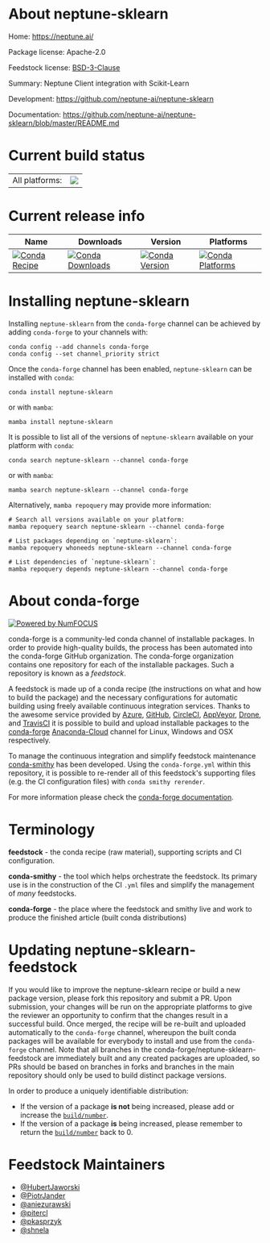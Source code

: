 About neptune-sklearn
=====================

Home: https://neptune.ai/

Package license: Apache-2.0

Feedstock license: [BSD-3-Clause](https://github.com/conda-forge/neptune-sklearn-feedstock/blob/main/LICENSE.txt)

Summary: Neptune Client integration with Scikit-Learn

Development: https://github.com/neptune-ai/neptune-sklearn

Documentation: https://github.com/neptune-ai/neptune-sklearn/blob/master/README.md

Current build status
====================


<table><tr><td>All platforms:</td>
    <td>
      <a href="https://dev.azure.com/conda-forge/feedstock-builds/_build/latest?definitionId=12626&branchName=main">
        <img src="https://dev.azure.com/conda-forge/feedstock-builds/_apis/build/status/neptune-sklearn-feedstock?branchName=main">
      </a>
    </td>
  </tr>
</table>

Current release info
====================

| Name | Downloads | Version | Platforms |
| --- | --- | --- | --- |
| [![Conda Recipe](https://img.shields.io/badge/recipe-neptune--sklearn-green.svg)](https://anaconda.org/conda-forge/neptune-sklearn) | [![Conda Downloads](https://img.shields.io/conda/dn/conda-forge/neptune-sklearn.svg)](https://anaconda.org/conda-forge/neptune-sklearn) | [![Conda Version](https://img.shields.io/conda/vn/conda-forge/neptune-sklearn.svg)](https://anaconda.org/conda-forge/neptune-sklearn) | [![Conda Platforms](https://img.shields.io/conda/pn/conda-forge/neptune-sklearn.svg)](https://anaconda.org/conda-forge/neptune-sklearn) |

Installing neptune-sklearn
==========================

Installing `neptune-sklearn` from the `conda-forge` channel can be achieved by adding `conda-forge` to your channels with:

```
conda config --add channels conda-forge
conda config --set channel_priority strict
```

Once the `conda-forge` channel has been enabled, `neptune-sklearn` can be installed with `conda`:

```
conda install neptune-sklearn
```

or with `mamba`:

```
mamba install neptune-sklearn
```

It is possible to list all of the versions of `neptune-sklearn` available on your platform with `conda`:

```
conda search neptune-sklearn --channel conda-forge
```

or with `mamba`:

```
mamba search neptune-sklearn --channel conda-forge
```

Alternatively, `mamba repoquery` may provide more information:

```
# Search all versions available on your platform:
mamba repoquery search neptune-sklearn --channel conda-forge

# List packages depending on `neptune-sklearn`:
mamba repoquery whoneeds neptune-sklearn --channel conda-forge

# List dependencies of `neptune-sklearn`:
mamba repoquery depends neptune-sklearn --channel conda-forge
```


About conda-forge
=================

[![Powered by
NumFOCUS](https://img.shields.io/badge/powered%20by-NumFOCUS-orange.svg?style=flat&colorA=E1523D&colorB=007D8A)](https://numfocus.org)

conda-forge is a community-led conda channel of installable packages.
In order to provide high-quality builds, the process has been automated into the
conda-forge GitHub organization. The conda-forge organization contains one repository
for each of the installable packages. Such a repository is known as a *feedstock*.

A feedstock is made up of a conda recipe (the instructions on what and how to build
the package) and the necessary configurations for automatic building using freely
available continuous integration services. Thanks to the awesome service provided by
[Azure](https://azure.microsoft.com/en-us/services/devops/), [GitHub](https://github.com/),
[CircleCI](https://circleci.com/), [AppVeyor](https://www.appveyor.com/),
[Drone](https://cloud.drone.io/welcome), and [TravisCI](https://travis-ci.com/)
it is possible to build and upload installable packages to the
[conda-forge](https://anaconda.org/conda-forge) [Anaconda-Cloud](https://anaconda.org/)
channel for Linux, Windows and OSX respectively.

To manage the continuous integration and simplify feedstock maintenance
[conda-smithy](https://github.com/conda-forge/conda-smithy) has been developed.
Using the ``conda-forge.yml`` within this repository, it is possible to re-render all of
this feedstock's supporting files (e.g. the CI configuration files) with ``conda smithy rerender``.

For more information please check the [conda-forge documentation](https://conda-forge.org/docs/).

Terminology
===========

**feedstock** - the conda recipe (raw material), supporting scripts and CI configuration.

**conda-smithy** - the tool which helps orchestrate the feedstock.
                   Its primary use is in the construction of the CI ``.yml`` files
                   and simplify the management of *many* feedstocks.

**conda-forge** - the place where the feedstock and smithy live and work to
                  produce the finished article (built conda distributions)


Updating neptune-sklearn-feedstock
==================================

If you would like to improve the neptune-sklearn recipe or build a new
package version, please fork this repository and submit a PR. Upon submission,
your changes will be run on the appropriate platforms to give the reviewer an
opportunity to confirm that the changes result in a successful build. Once
merged, the recipe will be re-built and uploaded automatically to the
`conda-forge` channel, whereupon the built conda packages will be available for
everybody to install and use from the `conda-forge` channel.
Note that all branches in the conda-forge/neptune-sklearn-feedstock are
immediately built and any created packages are uploaded, so PRs should be based
on branches in forks and branches in the main repository should only be used to
build distinct package versions.

In order to produce a uniquely identifiable distribution:
 * If the version of a package **is not** being increased, please add or increase
   the [``build/number``](https://docs.conda.io/projects/conda-build/en/latest/resources/define-metadata.html#build-number-and-string).
 * If the version of a package **is** being increased, please remember to return
   the [``build/number``](https://docs.conda.io/projects/conda-build/en/latest/resources/define-metadata.html#build-number-and-string)
   back to 0.

Feedstock Maintainers
=====================

* [@HubertJaworski](https://github.com/HubertJaworski/)
* [@PiotrJander](https://github.com/PiotrJander/)
* [@aniezurawski](https://github.com/aniezurawski/)
* [@pitercl](https://github.com/pitercl/)
* [@pkasprzyk](https://github.com/pkasprzyk/)
* [@shnela](https://github.com/shnela/)

